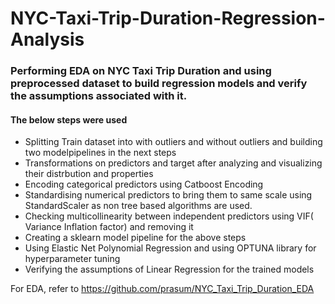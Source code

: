 # NYC-Taxi-Trip-Duration-Regression-Analysis

### Performing EDA on NYC Taxi Trip Duration and using preprocessed dataset to build regression models and verify the assumptions associated with it.

#### The below steps were used

- Splitting Train dataset into with outliers and without outliers and building two modelpipelines in the next steps
- Transformations on predictors and target after analyzing and visualizing their distrbution and properties
- Encoding categorical predictors using Catboost Encoding
- Standardising numerical predictors to bring them to same scale using StandardScaler as non tree based algorithms are used.
- Checking multicollinearity between independent predictors using VIF( Variance Inflation factor) and removing it
- Creating a sklearn model pipeline for the above steps
- Using Elastic Net Polynomial Regression and using OPTUNA library for hyperparameter tuning
- Verifying the assumptions of Linear Regression for the trained models

For EDA, refer to https://github.com/prasum/NYC_Taxi_Trip_Duration_EDA
